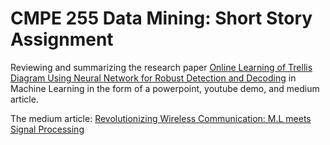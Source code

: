# CMPE 255 Data Mining: Short Story Assignment

Reviewing and summarizing the research paper [Online Learning of Trellis Diagram Using Neural Network for Robust Detection and Decoding](https://arxiv.org/abs/2311.01895) in Machine Learning in the form of a powerpoint, youtube demo, and medium article.

The medium article: [Revolutionizing Wireless Communication: M.L meets Signal Processing](https://medium.com/@alexyszam/revolutionizing-wireless-communication-machine-learning-meets-signal-processing-9c8027ece25d)